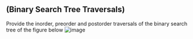 ## (Binary Search Tree Traversals)
Provide the inorder, preorder and postorder traversals of
the binary search tree of the figure below
![image](https://user-images.githubusercontent.com/47218880/52665222-afdbbe80-2ed0-11e9-99e2-ccac49c7fff9.png)


